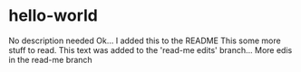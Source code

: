 # hello-world
No description needed
Ok... I added this to the README
This some more stuff to read.
This text was added to the 'read-me edits' branch...
More edis in the read-me branch
